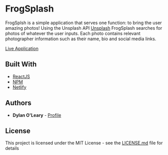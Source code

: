 # FrogSplash

FrogSplsh is a simple application that serves one function: to bring the user amazing photos! Using the Unsplash API [Unsplash](https://unsplash.com "Unsplash") FrogSplash searches for photos of whatever the user inputs. Each photo contains relevant photographer information such as their name, bio and social media links.

[Live Application](https://frogsplash.netlify.com/)

## Built With

* [ReactJS](https://reactjs.org/)
* [NPM](https://www.npmjs.com/)
* [Netlify](https://www.netlify.com/)

## Authors

* **Dylan O'Leary** - [Profile](https://github.com/Dylan-Oleary)

## License

This project is licensed under the MIT License - see the [LICENSE.md](LICENSE.md) file for details
